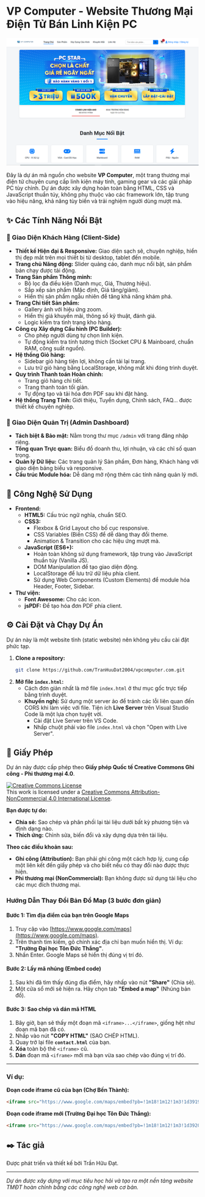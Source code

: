 # VP Computer - Website Thương Mại Điện Tử Bán Linh Kiện PC

![VP Computer Screenshot](img/screenshot.png) <!-- Thay 'screenshot.png' bằng ảnh chụp màn hình đẹp nhất của website bạn -->

Đây là dự án mã nguồn cho website **VP Computer**, một trang thương mại điện tử chuyên cung cấp linh kiện máy tính, gaming gear và các giải pháp PC tùy chỉnh. Dự án được xây dựng hoàn toàn bằng HTML, CSS và JavaScript thuần túy, không phụ thuộc vào các framework lớn, tập trung vào hiệu năng, khả năng tùy biến và trải nghiệm người dùng mượt mà.

## ✨ Các Tính Năng Nổi Bật

### 👤 Giao Diện Khách Hàng (Client-Side)
- **Thiết kế Hiện đại & Responsive:** Giao diện sạch sẽ, chuyên nghiệp, hiển thị đẹp mắt trên mọi thiết bị từ desktop, tablet đến mobile.
- **Trang chủ Năng động:** Slider quảng cáo, danh mục nổi bật, sản phẩm bán chạy được tải động.
- **Trang Sản phẩm Thông minh:**
    - Bộ lọc đa điều kiện (Danh mục, Giá, Thương hiệu).
    - Sắp xếp sản phẩm (Mặc định, Giá tăng/giảm).
    - Hiển thị sản phẩm ngẫu nhiên để tăng khả năng khám phá.
- **Trang Chi tiết Sản phẩm:**
    - Gallery ảnh với hiệu ứng zoom.
    - Hiển thị giá khuyến mãi, thông số kỹ thuật, đánh giá.
    - Logic kiểm tra tình trạng kho hàng.
- **Công cụ Xây dựng Cấu hình (PC Builder):**
    - Cho phép người dùng tự chọn linh kiện.
    - Tự động kiểm tra tính tương thích (Socket CPU & Mainboard, chuẩn RAM, công suất nguồn).
- **Hệ thống Giỏ hàng:**
    - Sidebar giỏ hàng tiện lợi, không cần tải lại trang.
    - Lưu trữ giỏ hàng bằng LocalStorage, không mất khi đóng trình duyệt.
- **Quy trình Thanh toán Hoàn chỉnh:**
    - Trang giỏ hàng chi tiết.
    - Trang thanh toán tối giản.
    - Tự động tạo và tải hóa đơn PDF sau khi đặt hàng.
- **Hệ thống Trang Tĩnh:** Giới thiệu, Tuyển dụng, Chính sách, FAQ... được thiết kế chuyên nghiệp.

### 🔐 Giao Diện Quản Trị (Admin Dashboard)
- **Tách biệt & Bảo mật:** Nằm trong thư mục `/admin` với trang đăng nhập riêng.
- **Tổng quan Trực quan:** Biểu đồ doanh thu, lợi nhuận, và các chỉ số quan trọng.
- **Quản lý Dữ liệu:** Các trang quản lý Sản phẩm, Đơn hàng, Khách hàng với giao diện bảng biểu và responsive.
- **Cấu trúc Module hóa:** Dễ dàng mở rộng thêm các tính năng quản lý mới.

## 🚀 Công Nghệ Sử Dụng

- **Frontend:**
  - **HTML5:** Cấu trúc ngữ nghĩa, chuẩn SEO.
  - **CSS3:**
    - Flexbox & Grid Layout cho bố cục responsive.
    - CSS Variables (Biến CSS) để dễ dàng thay đổi theme.
    - Animation & Transition cho các hiệu ứng mượt mà.
  - **JavaScript (ES6+):**
    - Hoàn toàn không sử dụng framework, tập trung vào JavaScript thuần túy (Vanilla JS).
    - DOM Manipulation để tạo giao diện động.
    - LocalStorage để lưu trữ dữ liệu phía client.
    - Sử dụng Web Components (Custom Elements) để module hóa Header, Footer, Sidebar.
- **Thư viện:**
  - **Font Awesome:** Cho các icon.
  - **jsPDF:** Để tạo hóa đơn PDF phía client.

## ⚙️ Cài Đặt và Chạy Dự Án

Dự án này là một website tĩnh (static website) nên không yêu cầu cài đặt phức tạp.

1.  **Clone a repository:**
    ```bash
    git clone https://github.com/TranHuuDat2004/vpcomputer.com.git
    ```
2.  **Mở file `index.html`:**
    - Cách đơn giản nhất là mở file `index.html` ở thư mục gốc trực tiếp bằng trình duyệt.
    - **Khuyến nghị:** Sử dụng một server ảo để tránh các lỗi liên quan đến CORS khi làm việc với file. Tiện ích **Live Server** trên Visual Studio Code là một lựa chọn tuyệt vời.
      - Cài đặt Live Server trên VS Code.
      - Nhấp chuột phải vào file `index.html` và chọn "Open with Live Server".

## 📜 Giấy Phép

Dự án này được cấp phép theo **Giấy phép Quốc tế Creative Commons Ghi công - Phi thương mại 4.0**.

<a rel="license" href="http://creativecommons.org/licenses/by-nc/4.0/"><img alt="Creative Commons License" style="border-width:0" src="https://i.creativecommons.org/l/by-nc/4.0/88x31.png" /></a><br />
This work is licensed under a <a rel="license" href="http://creativecommons.org/licenses/by-nc/4.0/">Creative Commons Attribution-NonCommercial 4.0 International License</a>.

**Bạn được tự do:**
*   **Chia sẻ:** Sao chép và phân phối lại tài liệu dưới bất kỳ phương tiện và định dạng nào.
*   **Thích ứng:** Chỉnh sửa, biến đổi và xây dựng dựa trên tài liệu.

**Theo các điều khoản sau:**
*   **Ghi công (Attribution):** Bạn phải ghi công một cách hợp lý, cung cấp một liên kết đến giấy phép và cho biết nếu có thay đổi nào được thực hiện.
*   **Phi thương mại (NonCommercial):** Bạn không được sử dụng tài liệu cho các mục đích thương mại.


### **Hướng Dẫn Thay Đổi Bản Đồ Map (3 bước đơn giản)**

#### **Bước 1: Tìm địa điểm của bạn trên Google Maps**
1.  Truy cập vào [https://www.google.com/maps](https://www.google.com/maps).
2.  Trên thanh tìm kiếm, gõ chính xác địa chỉ bạn muốn hiển thị. Ví dụ: **"Trường Đại học Tôn Đức Thắng"**.
3.  Nhấn Enter. Google Maps sẽ hiển thị đúng vị trí đó.



#### **Bước 2: Lấy mã nhúng (Embed code)**
1.  Sau khi đã tìm thấy đúng địa điểm, hãy nhấp vào nút **"Share"** (Chia sẻ).
2.  Một cửa sổ mới sẽ hiện ra. Hãy chọn tab **"Embed a map"** (Nhúng bản đồ).



#### **Bước 3: Sao chép và dán mã HTML**
1.  Bây giờ, bạn sẽ thấy một đoạn mã `<iframe>...</iframe>`, giống hệt như đoạn mã bạn đã có.
2.  Nhấp vào nút **"COPY HTML"** (SAO CHÉP HTML).
3.  Quay trở lại file **`contact.html`** của bạn.
4.  **Xóa** toàn bộ thẻ `<iframe>` cũ.
5.  **Dán** đoạn mã `<iframe>` mới mà bạn vừa sao chép vào đúng vị trí đó.

---

### **Ví dụ:**

**Đoạn code iframe cũ của bạn (Chợ Bến Thành):**
```html
<iframe src="https://www.google.com/maps/embed?pb=!1m18!1m12!1m3!1d3919.447176274488!2d106.69758097589508!3d10.776992289371725!2m3!1f0!2f0!3f0!3m2!1i1024!2i768!4f13.1!3m3!1m2!1s0x31752f38f9ed8cb5%3A0x1a7da11b714b7417!2zQ2jhu6MgQuG6v24gVGjDoG5o!5e0!3m2!1svi!2s!4v1699999999999!5m2!1svi!2s" width="100%" height="450" style="border:0;" allowfullscreen="" loading="lazy" referrerpolicy="no-referrer-when-downgrade"></iframe>
```

**Đoạn code iframe mới (Trường Đại học Tôn Đức Thắng):**
```html
<iframe src="https://www.google.com/maps/embed?pb=!1m18!1m12!1m3!1d3920.023247320147!2d106.69774687589417!3d10.73263598941398!2m3!1f0!2f0!3f0!3m2!1i1024!2i768!4f13.1!3m3!1m2!1s0x317528b2747a81a3%3A0x336585166313f021!2zVHLGsOG7nW5nIMSQ4bqhaSBo4buNYyBUw7RuIMSQ4bupYyBUaOG6r25n!5e0!3m2!1svi!2s!4v1721545674312!5m2!1svi!2s" width="100%" height="450" style="border:0;" allowfullscreen="" loading="lazy" referrerpolicy="no-referrer-when-downgrade"></iframe>
```


## ✒️ Tác giả

Được phát triển và thiết kế bởi Trần Hữu Đạt.

---
_Dự án được xây dựng với mục tiêu học hỏi và tạo ra một nền tảng website TMĐT hoàn chỉnh bằng các công nghệ web cơ bản._